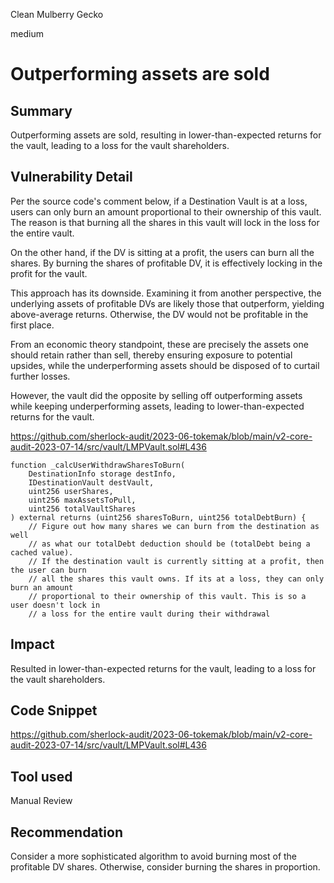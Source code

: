 Clean Mulberry Gecko

medium

# Outperforming assets are sold
## Summary

Outperforming assets are sold, resulting in lower-than-expected returns for the vault, leading to a loss for the vault shareholders.

## Vulnerability Detail

Per the source code's comment below, if a Destination Vault is at a loss, users can only burn an amount proportional to their ownership of this vault. The reason is that burning all the shares in this vault will lock in the loss for the entire vault.

On the other hand, if the DV is sitting at a profit, the users can burn all the shares. By burning the shares of profitable DV, it is effectively locking in the profit for the vault.

This approach has its downside. Examining it from another perspective, the underlying assets of profitable DVs are likely those that outperform, yielding above-average returns. Otherwise, the DV would not be profitable in the first place. 

From an economic theory standpoint, these are precisely the assets one should retain rather than sell, thereby ensuring exposure to potential upsides, while the underperforming assets should be disposed of to curtail further losses.

However, the vault did the opposite by selling off outperforming assets while keeping underperforming assets, leading to lower-than-expected returns for the vault.

https://github.com/sherlock-audit/2023-06-tokemak/blob/main/v2-core-audit-2023-07-14/src/vault/LMPVault.sol#L436

```solidity
function _calcUserWithdrawSharesToBurn(
    DestinationInfo storage destInfo,
    IDestinationVault destVault,
    uint256 userShares,
    uint256 maxAssetsToPull,
    uint256 totalVaultShares
) external returns (uint256 sharesToBurn, uint256 totalDebtBurn) {
    // Figure out how many shares we can burn from the destination as well
    // as what our totalDebt deduction should be (totalDebt being a cached value).
    // If the destination vault is currently sitting at a profit, then the user can burn
    // all the shares this vault owns. If its at a loss, they can only burn an amount
    // proportional to their ownership of this vault. This is so a user doesn't lock in
    // a loss for the entire vault during their withdrawal
```

## Impact

Resulted in lower-than-expected returns for the vault, leading to a loss for the vault shareholders.

## Code Snippet

https://github.com/sherlock-audit/2023-06-tokemak/blob/main/v2-core-audit-2023-07-14/src/vault/LMPVault.sol#L436

## Tool used

Manual Review

## Recommendation

Consider a more sophisticated algorithm to avoid burning most of the profitable DV shares. Otherwise, consider burning the shares in proportion.